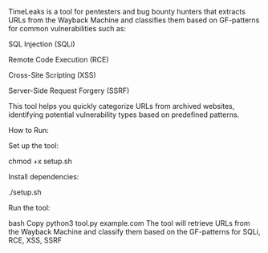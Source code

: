 TimeLeaks
 is a tool for pentesters and bug bounty hunters that extracts URLs from the Wayback Machine and classifies them based on GF-patterns for common vulnerabilities such as:

SQL Injection (SQLi)

Remote Code Execution (RCE)

Cross-Site Scripting (XSS)

Server-Side Request Forgery (SSRF)

This tool helps you quickly categorize URLs from archived websites, identifying potential vulnerability types based on predefined patterns.

How to Run:

Set up the tool:


chmod +x setup.sh

Install dependencies:


./setup.sh

Run the tool:

bash
Copy
python3 tool.py example.com
The tool will retrieve URLs from the Wayback Machine and classify them based on the GF-patterns for SQLi, RCE, XSS, SSRF
